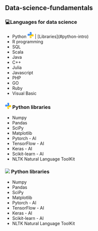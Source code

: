 ## Data-science-fundamentals
### 💻Languages for data science
<ul>
  <li>Python <img src="https://github.com/Derrick-Tan-D-WEBDEV/Data-science-fundamentals/blob/main/img/python.png" width="20"/> | 
    [Libraries](#python-intro)
  </li>
  <li>R programming</li>
  <li>SQL</li>
  <li>Scala</li>
  <li>Java</li>
  <li>C++</li>
  <li>Julia</li>
  <li>Javascript</li>
  <li>PHP</li>
  <li>GO</li>
  <li>Ruby</li>
  <li>Visual Basic</li>
</ul>

### <img src="https://github.com/Derrick-Tan-D-WEBDEV/Data-science-fundamentals/blob/main/img/python.png" width="20"/></li> Python libraries
<ul name="python-intro">
  <li>Numpy</li>
  <li>Pandas</li>
  <li>SciPy</li>
  <li>Matplotlib</li>
  <li>Pytorch - AI</li>
  <li>TensorFlow - AI</li>
  <li>Keras - AI</li>
  <li>Scikit-learn - AI</li>
  <li>NLTK Natural Language ToolKit</li>
</ul>

### <img src="https://www.flaticon.com/svg/vstatic/svg/1387/1387537.svg?token=exp=1611629180~hmac=39b13fab117fce7de71fd245f88f0e56" width="20"/></li> Python libraries
<ul>
  <li>Numpy</li>
  <li>Pandas</li>
  <li>SciPy</li>
  <li>Matplotlib</li>
  <li>Pytorch - AI</li>
  <li>TensorFlow - AI</li>
  <li>Keras - AI</li>
  <li>Scikit-learn - AI</li>
  <li>NLTK Natural Language ToolKit</li>
</ul>
